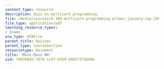 ```yaml
---
content_type: resource
description: Quiz on multicore programming.
file: /media/courses/6-189-multicore-programming-primer-january-iap-2007/74b7b0d276781c4791b909d5737db98e_quiz4.pdf
file_type: application/pdf
learning_resource_types:
- Exams
ocw_type: OCWFile
parent_title: Quizzes
parent_type: CourseSection
resourcetype: Document
title: 'Mini-Quiz #4'
uid: 74b7b0d2-7678-1c47-91b9-09d5737db98e
---
```


